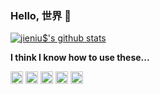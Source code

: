 ### Hello, 世界 👋

[![jieniu$'s github stats](https://github-readme-stats.vercel.app/api?username=jienius)](https://github.com/anuraghazra/github-readme-stats)

**I think I know how to use these...**

<code><img height="20" src="https://img.shields.io/badge/-JavaScript-%23F7DF1E?style=flat-square&logo=JavaScript&logoColor=black"></code>
<code><img height="20" src="https://img.shields.io/badge/-TypeScript-%23007ACC?style=flat-square&logo=TypeScript"></code>
<code><img height="20" src="https://img.shields.io/badge/-React-%23282C34?style=flat-square&logo=react"></code>
<code><img height="20" src="https://img.shields.io/badge/-Java-%23007396?style=flat-square&logo=Java&logoColor=white"></code>
<code><img height="20" src="https://img.shields.io/badge/-Golang-%2300ADD8?style=flat-square&logo=Go&logoColor=white"></code>
